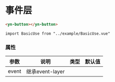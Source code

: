 # 事件层
```html
<yn-button></yn-button>
```

```vue
import BasicUse from "../example/BasicUse.vue"
```

### 属性

| 参数 | 说明 | 类型 | 默认值 |
| --- | --- | --- | --- |
| event | 继承event-layer |  | |




